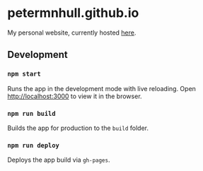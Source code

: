 # petermnhull.github.io

My personal website, currently hosted [here](http://petermnhull.github.io).

## Development

### `npm start`

Runs the app in the development mode with live reloading.
Open [http://localhost:3000](http://localhost:3000) to view it in the browser.

### `npm run build`

Builds the app for production to the `build` folder.

### `npm run deploy`

Deploys the app build via `gh-pages`.
